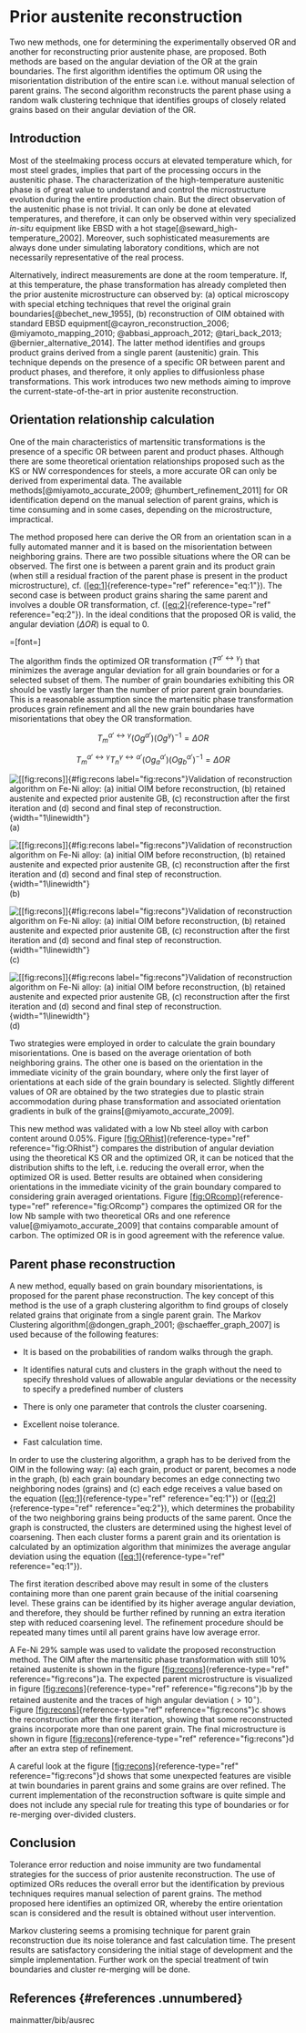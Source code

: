 Prior austenite reconstruction
==============================

Two new methods, one for determining the experimentally observed OR and
another for reconstructing prior austenite phase, are proposed. Both
methods are based on the angular deviation of the OR at the grain
boundaries. The first algorithm identifies the optimum OR using the
misorientation distribution of the entire scan i.e. without manual
selection of parent grains. The second algorithm reconstructs the parent
phase using a random walk clustering technique that identifies groups of
closely related grains based on their angular deviation of the OR.

Introduction
------------

Most of the steelmaking process occurs at elevated temperature which,
for most steel grades, implies that part of the processing occurs in the
austenitic phase. The characterization of the high-temperature
austenitic phase is of great value to understand and control the
microstructure evolution during the entire production chain. But the
direct observation of the austenitic phase is not trivial. It can only
be done at elevated temperatures, and therefore, it can only be observed
within very specialized *in-situ* equipment like EBSD with a hot
stage[@seward_high-temperature_2002]. Moreover, such sophisticated
measurements are always done under simulating laboratory conditions,
which are not necessarily representative of the real process.

Alternatively, indirect measurements are done at the room temperature.
If, at this temperature, the phase transformation has already completed
then the prior austenite microstructure can observed by: (a) optical
microscopy with special etching techniques that revel the original grain
boundaries[@bechet_new_1955], (b) reconstruction of OIM obtained with
standard EBSD
equipment[@cayron_reconstruction_2006; @miyamoto_mapping_2010; @abbasi_approach_2012; @tari_back_2013; @bernier_alternative_2014].
The latter method identifies and groups product grains derived from a
single parent (austenitic) grain. This technique depends on the presence
of a specific OR between parent and product phases, and therefore, it
only applies to diffusionless phase transformations. This work
introduces two new methods aiming to improve the
current-state-of-the-art in prior austenite reconstruction.

Orientation relationship calculation
------------------------------------

One of the main characteristics of martensitic transformations is the
presence of a specific OR between parent and product phases. Although
there are some theoretical orientation relationships proposed such as
the KS or NW correspondences for steels, a more accurate OR can only be
derived from experimental data. The available
methods[@miyamoto_accurate_2009; @humbert_refinement_2011] for OR
identification depend on the manual selection of parent grains, which is
time consuming and in some cases, depending on the microstructure,
impractical.

The method proposed here can derive the OR from an orientation scan in a
fully automated manner and it is based on the misorientation between
neighboring grains. There are two possible situations where the OR can
be observed. The first one is between a parent grain and its product
grain (when still a residual fraction of the parent phase is present in
the product microstructure), cf. ([\[eq:1\]](#eq:1){reference-type="ref"
reference="eq:1"}). The second case is between product grains sharing
the same parent and involves a double OR transformation, cf.
([\[eq:2\]](#eq:2){reference-type="ref" reference="eq:2"}). In the ideal
conditions that the proposed OR is valid, the angular deviation
($\Delta OR$) is equal to $0$.

=\[font=\]

The algorithm finds the optimized OR transformation
($T^{\alpha'\leftrightarrow\gamma}$) that minimizes the average angular
deviation for all grain boundaries or for a selected subset of them. The
number of grain boundaries exhibiting this OR should be vastly larger
than the number of prior parent grain boundaries. This is a reasonable
assumption since the martensitic phase transformation produces grain
refinement and all the new grain boundaries have misorientations that
obey the OR transformation.

$$T_{m}^{\alpha'\leftrightarrow\gamma}\left(Og^{\alpha'}\right)\left(Og^{\gamma}\right)^{-1}=\Delta OR\label{eq:1}$$

$$T_{m}^{\alpha'\leftrightarrow\gamma}T_{n}^{\gamma\leftrightarrow\alpha'}\left(Og_{a}^{\alpha'}\right)\left(Og_{b}^{\alpha'}\right)^{-1}=\Delta OR\label{eq:2}$$

![[\[fig:recons\]]{#fig:recons label="fig:recons"}Validation of
reconstruction algorithm on Fe-Ni alloy: (a) initial OIM before
reconstruction, (b) retained austenite and expected prior austenite GB,
(c) reconstruction after the first iteration and (d) second and final
step of
reconstruction.](mainmatter/img/ausrec/sample1/alpha+gamma "fig:"){width="1\linewidth"}\
(a)

![[\[fig:recons\]]{#fig:recons label="fig:recons"}Validation of
reconstruction algorithm on Fe-Ni alloy: (a) initial OIM before
reconstruction, (b) retained austenite and expected prior austenite GB,
(c) reconstruction after the first iteration and (d) second and final
step of
reconstruction.](mainmatter/img/ausrec/sample1/RA+GB "fig:"){width="1\linewidth"}\
(b)

![[\[fig:recons\]]{#fig:recons label="fig:recons"}Validation of
reconstruction algorithm on Fe-Ni alloy: (a) initial OIM before
reconstruction, (b) retained austenite and expected prior austenite GB,
(c) reconstruction after the first iteration and (d) second and final
step of
reconstruction.](mainmatter/img/ausrec/sample1/1st+GB "fig:"){width="1\linewidth"}\
(c)

![[\[fig:recons\]]{#fig:recons label="fig:recons"}Validation of
reconstruction algorithm on Fe-Ni alloy: (a) initial OIM before
reconstruction, (b) retained austenite and expected prior austenite GB,
(c) reconstruction after the first iteration and (d) second and final
step of
reconstruction.](mainmatter/img/ausrec/sample1/2nd+GB "fig:"){width="1\linewidth"}\
(d)

Two strategies were employed in order to calculate the grain boundary
misorientations. One is based on the average orientation of both
neighboring grains. The other one is based on the orientation in the
immediate vicinity of the grain boundary, where only the first layer of
orientations at each side of the grain boundary is selected. Slightly
different values of OR are obtained by the two strategies due to plastic
strain accommodation during phase transformation and associated
orientation gradients in bulk of the grains[@miyamoto_accurate_2009].

This new method was validated with a low Nb steel alloy with carbon
content around $0.05\%$.
Figure [\[fig:ORhist\]](#fig:ORhist){reference-type="ref"
reference="fig:ORhist"} compares the distribution of angular deviation
using the theoretical KS OR and the optimized OR, it can be noticed that
the distribution shifts to the left, i.e. reducing the overall error,
when the optimized OR is used. Better results are obtained when
considering orientations in the immediate vicinity of the grain boundary
compared to considering grain averaged orientations.
Figure [\[fig:ORcomp\]](#fig:ORcomp){reference-type="ref"
reference="fig:ORcomp"} compares the optimized OR for the low Nb sample
with two theoretical ORs and one reference
value[@miyamoto_accurate_2009] that contains comparable amount of
carbon. The optimized OR is in good agreement with the reference value.

Parent phase reconstruction
---------------------------

A new method, equally based on grain boundary misorientations, is
proposed for the parent phase reconstruction. The key concept of this
method is the use of a graph clustering algorithm to find groups of
closely related grains that originate from a single parent grain. The
Markov Clustering algorithm[@dongen_graph_2001; @schaeffer_graph_2007]
is used because of the following features:

-   It is based on the probabilities of random walks through the graph.

-   It identifies natural cuts and clusters in the graph without the
    need to specify threshold values of allowable angular deviations or
    the necessity to specify a predefined number of clusters

-   There is only one parameter that controls the cluster coarsening.

-   Excellent noise tolerance.

-   Fast calculation time.

In order to use the clustering algorithm, a graph has to be derived from
the OIM in the following way: (a) each grain, product or parent, becomes
a node in the graph, (b) each grain boundary becomes an edge connecting
two neighboring nodes (grains) and (c) each edge receives a value based
on the equation ([\[eq:1\]](#eq:1){reference-type="ref"
reference="eq:1"}) or ([\[eq:2\]](#eq:2){reference-type="ref"
reference="eq:2"}), which determines the probability of the two
neighboring grains being products of the same parent. Once the graph is
constructed, the clusters are determined using the highest level of
coarsening. Then each cluster forms a parent grain and its orientation
is calculated by an optimization algorithm that minimizes the average
angular deviation using the
equation ([\[eq:1\]](#eq:1){reference-type="ref" reference="eq:1"}).

The first iteration described above may result in some of the clusters
containing more than one parent grain because of the initial coarsening
level. These grains can be identified by its higher average angular
deviation, and therefore, they should be further refined by running an
extra iteration step with reduced coarsening level. The refinement
procedure should be repeated many times until all parent grains have low
average error.

A Fe-Ni 29% sample was used to validate the proposed reconstruction
method. The OIM after the martensitic phase transformation with still
10% retained austenite is shown in the
figure [\[fig:recons\]](#fig:recons){reference-type="ref"
reference="fig:recons"}a. The expected parent microstructure is
visualized in figure [\[fig:recons\]](#fig:recons){reference-type="ref"
reference="fig:recons"}b by the retained austenite and the traces of
high angular deviation ($>10^{\circ}$).
Figure [\[fig:recons\]](#fig:recons){reference-type="ref"
reference="fig:recons"}c shows the reconstruction after the first
iteration, showing that some reconstructed grains incorporate more than
one parent grain. The final microstructure is shown in
figure [\[fig:recons\]](#fig:recons){reference-type="ref"
reference="fig:recons"}d after an extra step of refinement.

A careful look at the
figure [\[fig:recons\]](#fig:recons){reference-type="ref"
reference="fig:recons"}d shows that some unexpected features are visible
at twin boundaries in parent grains and some grains are over refined.
The current implementation of the reconstruction software is quite
simple and does not include any special rule for treating this type of
boundaries or for re-merging over-divided clusters.

Conclusion
----------

Tolerance error reduction and noise immunity are two fundamental
strategies for the success of prior austenite reconstruction. The use of
optimized ORs reduces the overall error but the identification by
previous techniques requires manual selection of parent grains. The
method proposed here identifies an optimized OR, whereby the entire
orientation scan is considered and the result is obtained without user
intervention.

Markov clustering seems a promising technique for parent grain
reconstruction due its noise tolerance and fast calculation time. The
present results are satisfactory considering the initial stage of
development and the simple implementation. Further work on the special
treatment of twin boundaries and cluster re-merging will be done.

References {#references .unnumbered}
----------

mainmatter/bib/ausrec
